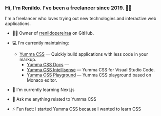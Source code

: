 ### Hi, I'm Renildo. I've been a freelancer since 2019. 👋🏽

I'm a freelancer who loves trying out new technologies and interactive web applications.

- ✍🏽 Owner of [rrenildopereiraa](https://github.com/rrenildopereiraa) on GitHub.
- 💻 I'm currently maintaining:
  - [Yumma CSS](https://github.com/yumma-lib/yumma-css) — Quickly build applications with less code in your markup.
      - [Yumma CSS Docs](https://www.yummacss.com/) — 
      - [Yumma CSS Intellisense](https://marketplace.visualstudio.com/items?itemName=yumma-css.yumma-css-intellisense) — Yumma CSS for Visual Studio Code.
      - [Yumma CSS Playground](https://play.yummacss.com/) — Yumma CSS playground based on Monaco editor.

- 🌱 I'm currently learning Next.js
- 💬 Ask me anything related to Yumma CSS
- ⚡ Fun fact: I started Yumma CSS because I wanted to learn CSS
